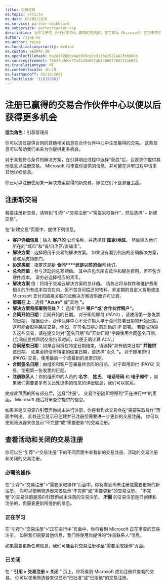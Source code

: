 ```yaml
---
title: 注册交易
ms.topic: article
ms.date: 06/05/2020
ms.service: partner-dashboard
ms.subservice: partnercenter-csp
description: 当你注册在 合作伙伴中心 赢得的交易时，它可帮助 Microsoft 在将来提供更多机会。
author: rajap-ms
ms.author: rajap
ms.localizationpriority: medium
ms.custom: SEOMAY.20
ms.openlocfilehash: ba2610280de4ed989ce2bd139e2021a62fbb008b
ms.sourcegitcommit: 7063fdddee77ad2d8e627ab3c806f76d173ab652
ms.translationtype: MT
ms.contentlocale: zh-CN
ms.lasthandoff: 05/19/2021
ms.locfileid: "110152981"
---
```

# <a name="register-deals-youve-won-in-partner-center-so-you-can-get-more-opportunities-later"></a>注册已赢得的交易合作伙伴中心以便以后获得更多机会

**适当角色**：引荐管理员

你可以通过提供合同的其他相关信息在合作伙伴中心中注册赢得的交易。 这些信息可以帮助我们未来为你提供更多机会。

对于某些符合条件的解决方案，在引荐响应过程中选择"获胜[](manage-leads.md)"后，会要求你提供其他信息以注册交易。 Microsoft 将审查你提供的信息，并可能在评审过程中请求其他详细信息。

你还可以注册使用某一解决方案赢得的新交易，即使它们不是源自[引荐](referrals.md)。 

## <a name="register-a-new-deal"></a>注册新交易

若要注册新交易，请转到“引荐”>“交易注册”>“需要采取操作”，然后选择“+ 新建交易”。

在“新建交易”页面中，提供下列信息。

- **客户详细信息**：输入 **客户的** 公司名称，并选择其 **国家/地区**。 然后输入他们所在的“城市”和“省/自治区/直辖市”。
- **解决方案**：选择将用于交易的解决方案。 如果没有看到列出的正确解决方案，请联系支持部门。
- **协定类型**：指定这是新 **合同****还是以前的合同** 续订。
- **总合同值**：参与活动的总预期值。 其中应包含所有软件和服务费用，但不包含硬件成本。 请务必选择相应的货币。
- **解决方案** 值：将用于交易云解决方案的总计值。 请务必将与软件和维护费用相关的所有成本包含在内，但不包含可偿还的物料、非定期的自定义费用或由 Microsoft 支付的直接关联的云解决方案提供商许可证费。
- **部署在 上**：选择 **"Azure"** 或"其他 **"。**
- **解决方案将部署到何处？：** 选择"客户 **租户"或**"**合作伙伴租户"。**
- **合同开始日期**：合同开始的日期。 对于即用即付 (PAYG) ，请使用第一张发票的日期。 根据设计，合作伙伴中心不允许输入早于合同签署日期的开始日期。 这可能会影响某些交易，例如，在签名日期之前启动的 IP 部署。 若要成功输入这些交易，请在提交时对"签名日期"和"开始日期"字段使用合同签名日期。  (合同应显式声明交易持续时间，以便正确计算 ACV。) 
- **合同结束日期**：如果合同将在特定日期结束，请选择"具有结束日期" **并提供** 该日期。 如果合同没有特定的结束日期，请选择"永久 **"。** 对于即用即付 (PAYG) 交易，使用最后一个或最新的发票日期。
- **合同签名日期**：由组织和客户签署最终合同的日期。 对于即用即付 (PAYG) 交易，使用第一张发票的日期。
- **注册联系人**：你的组织中的人员的 **名字**、 **姓氏**、 **电话号码** 和 **电子邮件** ，如果我们需要更多有关此处提供的信息的详细信息，我们可以联系。

完成此页面的所有部分后，选择“注册”。 交易注册随即将移到“正在进行中”的页面。 Microsoft 随后将审查你提供的信息。

如果某笔交易源自引荐但你尚未进行注册，你将看到此交易会在“需要采取操作”页面中列出。 此处还会显示已创建并已注册但需要进一步更新的交易注册。 你可以使用筛选器来仅显示“不完整”或“需要更新”的交易注册。

## <a name="viewing-active-and-closed-deal-registrations"></a>查看活动和关闭的交易注册

你可以在“引荐”>“交易注册”下的不同页面中查看新的交易注册、活动的交易注册和关闭的交易注册。

### <a name="action-required"></a>必需的操作

在“引荐”>“交易注册”>“需要采取操作”页面中，你将看到尚未注册或需要更新的新注册。 你可以使用筛选器来仅显示“不完整”或“需要更新”的交易注册。 “不完整”的交易注册是源自引荐但尚未注册的交易注册。 **所需** 的交易注册是已创建和注册的，但需要更新所提供的信息。

### <a name="in-progress"></a>正在学习

在“引荐”>“交易注册”>“正在进行中”页面中，你将看到 Microsoft 正在审查的交易注册。 如果我们需要其他信息，我们将使用你提供的“注册联系人”信息。

如果需要更新任何信息，我们可能会将交易注册移至“需要采取操作”页面。

### <a name="closed"></a>已关闭

在 " **引用 > 交易注册 > 关闭** " 页上，你将看到 Microsoft 成功注册并查看的交易。 你可以使用筛选器来仅显示“已批准”或“已拒绝”的交易注册。
